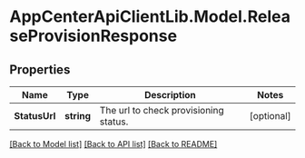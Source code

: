 # AppCenterApiClientLib.Model.ReleaseProvisionResponse
## Properties

Name | Type | Description | Notes
------------ | ------------- | ------------- | -------------
**StatusUrl** | **string** | The url to check provisioning status. | [optional] 

[[Back to Model list]](../README.md#documentation-for-models) [[Back to API list]](../README.md#documentation-for-api-endpoints) [[Back to README]](../README.md)

